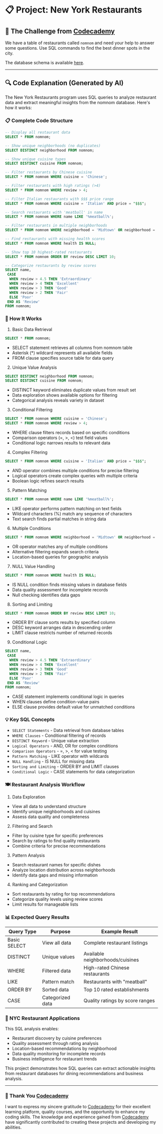 # 📋 Project: New York Restaurants

## 🎯 The Challenge from [Codecademy](http://www.codecademy.com/)

We have a table of restaurants called `nomnom` and need your help to answer some questions. Use SQL commands to find the best dinner spots in the city.

The database schema is available [here](https://www.codecademy.com/journeys/computer-science/paths/cscj-22-databases/tracks/cscj-22-working-with-databases/modules/wdcp-22-what-can-i-do-with-a-database-77f195cc-06a4-457a-9db4-6f697f303f0e/projects/learn_sql_query_table-1).

---

## 🔍 Code Explanation (Generated by AI)

The New York Restaurants program uses SQL queries to analyze restaurant data and extract meaningful insights from the nomnom database. Here's how it works:

### 📋 Complete Code Structure

```sql
-- Display all restaurant data
SELECT * FROM nomnom;

-- Show unique neighborhoods (no duplicates)
SELECT DISTINCT neighborhood FROM nomnom;

-- Show unique cuisine types
SELECT DISTINCT cuisine FROM nomnom;

-- Filter restaurants by Chinese cuisine
SELECT * FROM nomnom WHERE cuisine = 'Chinese';

-- Filter restaurants with high ratings (>4)
SELECT * FROM nomnom WHERE review > 4;

-- Filter Italian restaurants with $$$ price range
SELECT * FROM nomnom WHERE cuisine = 'Italian' AND price = "$$$";

-- Search restaurants with 'meatball' in name
SELECT * FROM nomnom WHERE name LIKE '%meatball%';

-- Filter restaurants in multiple neighborhoods
SELECT * FROM nomnom WHERE neighborhood = 'Midtown' OR neighborhood = 'Downtown' OR neighborhood = 'Chinatown'; 

-- Find restaurants with missing health scores
SELECT * FROM nomnom WHERE health IS NULL;

-- Show top 10 highest-rated restaurants
SELECT * FROM nomnom ORDER BY review DESC LIMIT 10;

-- Categorize restaurants by review scores
SELECT name,
 CASE
  WHEN review > 4.5 THEN 'Extraordinary'
  WHEN review > 4 THEN 'Excellent'
  WHEN review > 3 THEN 'Good'
  WHEN review > 2 THEN 'Fair'
  ELSE 'Poor'
 END AS 'Review'
FROM nomnom;
```

### 🎯 How It Works

1. Basic Data Retrieval
```sql
SELECT * FROM nomnom;
```
- SELECT statement retrieves all columns from nomnom table
- Asterisk (*) wildcard represents all available fields
- FROM clause specifies source table for data query

2. Unique Value Analysis
```sql
SELECT DISTINCT neighborhood FROM nomnom;
SELECT DISTINCT cuisine FROM nomnom;
```
- DISTINCT keyword eliminates duplicate values from result set
- Data exploration shows available options for filtering
- Categorical analysis reveals variety in dataset

3. Conditional Filtering
```sql
SELECT * FROM nomnom WHERE cuisine = 'Chinese';
SELECT * FROM nomnom WHERE review > 4;
```
- WHERE clause filters records based on specific conditions
- Comparison operators (=, >, <) test field values
- Conditional logic narrows results to relevant data

4. Complex Filtering
```sql
SELECT * FROM nomnom WHERE cuisine = 'Italian' AND price = "$$$";
```
- AND operator combines multiple conditions for precise filtering
- Logical operators create complex queries with multiple criteria
- Boolean logic refines search results

5. Pattern Matching
```sql
SELECT * FROM nomnom WHERE name LIKE '%meatball%';
```
- LIKE operator performs pattern matching on text fields
- Wildcard characters (%) match any sequence of characters
- Text search finds partial matches in string data

6. Multiple Conditions
```sql
SELECT * FROM nomnom WHERE neighborhood = 'Midtown' OR neighborhood = 'Downtown' OR neighborhood = 'Chinatown';
```
- OR operator matches any of multiple conditions
- Alternative filtering expands search criteria
- Location-based queries for geographic analysis

7. NULL Value Handling
```sql
SELECT * FROM nomnom WHERE health IS NULL;
```
- IS NULL condition finds missing values in database fields
- Data quality assessment for incomplete records
- Null checking identifies data gaps

8. Sorting and Limiting
```sql
SELECT * FROM nomnom ORDER BY review DESC LIMIT 10;
```
- ORDER BY clause sorts results by specified column
- DESC keyword arranges data in descending order
- LIMIT clause restricts number of returned records

9. Conditional Logic
```sql
SELECT name,
 CASE
  WHEN review > 4.5 THEN 'Extraordinary'
  WHEN review > 4 THEN 'Excellent'
  WHEN review > 3 THEN 'Good'
  WHEN review > 2 THEN 'Fair'
  ELSE 'Poor'
 END AS 'Review'
FROM nomnom;
```
- CASE statement implements conditional logic in queries
- WHEN clauses define condition-value pairs
- ELSE clause provides default value for unmatched conditions

### 💡 Key SQL Concepts

- `SELECT Statements` - Data retrieval from database tables
- `WHERE Clauses` - Conditional filtering of records
- `DISTINCT Keyword` - Unique value extraction
- `Logical Operators` - AND, OR for complex conditions
- `Comparison Operators` - =, >, < for value testing
- `Pattern Matching` - LIKE operator with wildcards
- `NULL Handling` - IS NULL for missing data
- `Sorting and Limiting` - ORDER BY and LIMIT clauses
- `Conditional Logic` - CASE statements for data categorization

### 🍽️ Restaurant Analysis Workflow

1. Data Exploration
- View all data to understand structure
- Identify unique neighborhoods and cuisines
- Assess data quality and completeness

2. Filtering and Search
- Filter by cuisine type for specific preferences
- Search by ratings to find quality restaurants
- Combine criteria for precise recommendations

3. Pattern Analysis
- Search restaurant names for specific dishes
- Analyze location distribution across neighborhoods
- Identify data gaps and missing information

4. Ranking and Categorization
- Sort restaurants by rating for top recommendations
- Categorize quality levels using review scores
- Limit results for manageable lists

### 📊 Expected Query Results

| Query Type | Purpose | Example Result |
|------------|---------|----------------|
| Basic SELECT | View all data | Complete restaurant listings |
| DISTINCT | Unique values | Available neighborhoods/cuisines |
| WHERE | Filtered data | High-rated Chinese restaurants |
| LIKE | Pattern match | Restaurants with "meatball" |
| ORDER BY | Sorted data | Top 10 rated establishments |
| CASE | Categorized data | Quality ratings by score ranges |

### 🗽 NYC Restaurant Applications

This SQL analysis enables:
- Restaurant discovery by cuisine preferences
- Quality assessment through rating analysis
- Location-based recommendations by neighborhood
- Data quality monitoring for incomplete records
- Business intelligence for restaurant trends

This project demonstrates how SQL queries can extract actionable insights from restaurant databases for dining recommendations and business analysis.

---

### 🙏 Thank You [Codecademy](https://www.codecademy.com/)

I want to express my sincere gratitude to [Codecademy](https://www.codecademy.com/) for their excellent learning platform, quality courses, and the opportunity to enhance my coding skills. The knowledge and experience gained from [Codecademy](https://www.codecademy.com/) have significantly contributed to creating these projects and developing my abilities.

